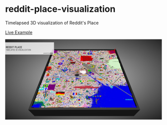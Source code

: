 # reddit-place-visualization
Timelapsed 3D visualization of Reddit's Place

[Live Example](https://x3dom.github.io/reddit-place-visualization/)

![Timelapsed 3D visualization of Reddit's Place](https://github.com/x3dom/reddit-place-visualization/raw/master/data/screenshot.png "Timelapsed 3D visualization of Reddit's Place")
